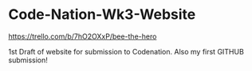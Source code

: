 # Code-Nation-Wk3-Website

https://trello.com/b/7hO2OXxP/bee-the-hero

1st Draft of website for submission to Codenation. Also my first GITHUB submission!
